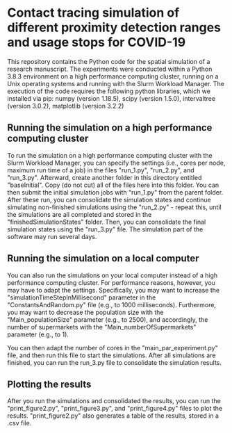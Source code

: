 # Contact tracing simulation of different proximity detection ranges and usage stops for COVID-19
 
This repository contains the Python code for the spatial simulation of a research manuscript. The experiments were conducted within a Python 3.8.3 environment on a high performance computing cluster, running on a Unix operating systems and running with the Slurm Workload Manager. The execution of the code requires the following python libraries, which we installed via pip: numpy (version 1.18.5), scipy (version 1.5.0), intervaltree (version 3.0.2), matplotlib (version 3.2.2)

## Running the simulation on a high performance computing cluster

To run the simulation on a high performance computing cluster with the Slurm Workload Manager, you can specify the settings (i.e., cores per node, maximum run time of a job) in the files "run_1.py", "run_2.py", and "run_3.py". Afterward, create another folder in this directory entitled "baseInitial". Copy (do not cut) all of the files here into this folder.
You can then submit the initial simulation jobs with "run_1.py" from the parent folder. After these run, you can consolidate the simulation states and continue simulating non-finished simulations using the "run_2.py" - repeat this, until the simulations are all completed and stored in the "finishedSimulationStates" folder. Then, you can consolidate the final simulation states using the "run_3.py" file. The simulation part of the software may run several days.

## Running the simulation on a local computer

You can also run the simulations on your local computer instead of a high performance computing cluster. For performance reasons, however, you may have to adapt the settings. Specifically, you may want to increase the "simulationTimeStepInMillisecond" parameter in the "ConstantsAndRandom.py" file (e.g., to 1000 milliseconds). Furthermore, you may want to decrease the population size with the "Main_populationSize" parameter (e.g., to 2500), and accordingly, the number of supermarkets with the "Main_numberOfSupermarkets" parameter (e.g., to 1).

You can then adapt the number of cores in the "main_par_experiment.py" file, and then run this file to start the simulations. After all simulations are finished, you can run the run_3.py file to consolidate the simulation results.

## Plotting the results

After you run the simulations and consolidated the results, you can run the "print_figure2.py", "print_figure3.py", and "print_figure4.py" files to plot the results. "print_figure2.py" also generates a table of the results, stored in a .csv file.